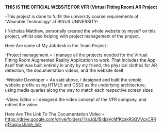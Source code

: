 **THIS IS THE OFFICIAL WEBSITE FOR VFR (Virtual Fitting Room) AR Project**

  -This project is done to fulfill the university course requirements of 'Wearable Technology' at BINUS UNIVERSITY-

  I Nicholas Matthew, personally created the whole website by myself on this project, whilst also helping with project management of the project.

  Here Are some of My Jobdesk in the Team Project : 
  
  -Project management = i manage all the projects needed for the Virtual Fitting Room Augmented Reality Application to work. That includes the App itself that was built entirely in unity by my friend,
                        the physical clothes for AR detection, the documentation videos, and the website itself

  -Website Developer = As said above, I designed and built the simple website profile using HTML5 and CSS3 as the underlying architecture, using media queries along the way to match each respective screen sizes

  -Video Editor = I designed the video concept of the VFR company, and edited the video 

  Here Are The Link To The Documentation Video = https://drive.google.com/drive/folders/1iraJdLfBjdjaVcMfKcskRSQVVcxCRRgf?usp=share_link
                        
